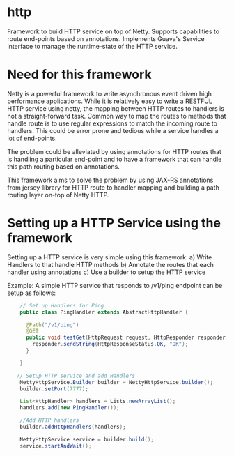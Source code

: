 http
====

Framework to build HTTP service on top of Netty. Supports capabilities to route end-points based on annotations.
Implements Guava's Service interface to manage the runtime-state of the HTTP service.

Need for this framework
=======================
Netty is a powerful framework to write asynchronous event driven high performance applications. While it is
relatively easy to write a RESTFUL HTTP service using netty, the mapping between HTTP routes to handlers is
not a straight-forward task. Common way to map the routes to methods that handle route is to use regular expressions
to match the incoming route to handlers. This could be error prone and tedious while a service handles
a lot of end-points.

The problem could be alleviated by using annotations for HTTP routes that is handling a particular
end-point and to have a framework that can handle this path routing based on annotations.

This framework aims to solve the problem by using JAX-RS annotations from jersey-library for HTTP route
to handler mapping and building a path routing layer on-top of Netty HTTP.

Setting up a HTTP Service using the framework
==============================================

Setting up a HTTP service is very simple using this framework:
a) Write Handlers to that handle HTTP methods
b) Annotate the routes that each handler using annotations
c) Use a builder to setup the HTTP service


Example: A simple HTTP service that responds to /v1/ping endpoint can be setup as follows:


```java
    // Set up Handlers for Ping
    public class PingHandler extends AbstractHttpHandler {

      @Path("/v1/ping")
      @GET
      public void testGet(HttpRequest request, HttpResponder responder){
        responder.sendString(HttpResponseStatus.OK, "OK");
      }

    }

   // Setup HTTP service and add Handlers
    NettyHttpService.Builder builder = NettyHttpService.builder();
    builder.setPort(7777);

    List<HttpHandler> handlers = Lists.newArrayList();
    handlers.add(new PingHandler());

    //Add HTTP handlers
    builder.addHttpHandlers(handlers);

    NettyHttpService service = builder.build();
    service.startAndWait();

```